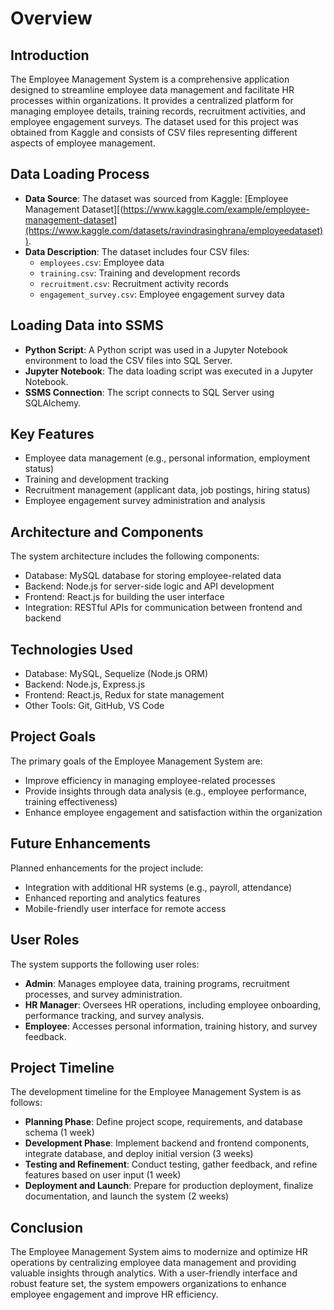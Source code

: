 # Overview

## Introduction

The Employee Management System is a comprehensive application designed to streamline employee data management and facilitate HR processes within organizations. It provides a centralized
platform for managing employee details, training records, recruitment activities, and employee engagement surveys. The dataset used for this project was obtained from Kaggle and consists of CSV files representing different aspects of employee management.

## Data Loading Process

- **Data Source**: The dataset was sourced from Kaggle: [Employee Management Dataset][(https://www.kaggle.com/example/employee-management-dataset](https://www.kaggle.com/datasets/ravindrasinghrana/employeedataset)).
- **Data Description**: The dataset includes four CSV files:
  - `employees.csv`: Employee data
  - `training.csv`: Training and development records
  - `recruitment.csv`: Recruitment activity records
  - `engagement_survey.csv`: Employee engagement survey data

## Loading Data into SSMS

- **Python Script**: A Python script was used in a Jupyter Notebook environment to load the CSV files into SQL Server.
- **Jupyter Notebook**: The data loading script was executed in a Jupyter Notebook.
- **SSMS Connection**: The script connects to SQL Server using SQLAlchemy.

## Key Features

- Employee data management (e.g., personal information, employment status)
- Training and development tracking
- Recruitment management (applicant data, job postings, hiring status)
- Employee engagement survey administration and analysis

## Architecture and Components

The system architecture includes the following components:

- Database: MySQL database for storing employee-related data
- Backend: Node.js for server-side logic and API development
- Frontend: React.js for building the user interface
- Integration: RESTful APIs for communication between frontend and backend

## Technologies Used

- Database: MySQL, Sequelize (Node.js ORM)
- Backend: Node.js, Express.js
- Frontend: React.js, Redux for state management
- Other Tools: Git, GitHub, VS Code

## Project Goals

The primary goals of the Employee Management System are:

- Improve efficiency in managing employee-related processes
- Provide insights through data analysis (e.g., employee performance, training effectiveness)
- Enhance employee engagement and satisfaction within the organization

## Future Enhancements

Planned enhancements for the project include:

- Integration with additional HR systems (e.g., payroll, attendance)
- Enhanced reporting and analytics features
- Mobile-friendly user interface for remote access

## User Roles

The system supports the following user roles:

- **Admin**: Manages employee data, training programs, recruitment processes, and survey administration.
- **HR Manager**: Oversees HR operations, including employee onboarding, performance tracking, and survey analysis.
- **Employee**: Accesses personal information, training history, and survey feedback.

## Project Timeline

The development timeline for the Employee Management System is as follows:

- **Planning Phase**: Define project scope, requirements, and database schema (1 week)
- **Development Phase**: Implement backend and frontend components, integrate database, and deploy initial version (3 weeks)
- **Testing and Refinement**: Conduct testing, gather feedback, and refine features based on user input (1 week)
- **Deployment and Launch**: Prepare for production deployment, finalize documentation, and launch the system (2 weeks)

## Conclusion

The Employee Management System aims to modernize and optimize HR operations by centralizing employee data management and providing valuable insights through analytics. With a 
user-friendly interface and robust feature set, the system empowers organizations to enhance employee engagement and improve HR efficiency.
